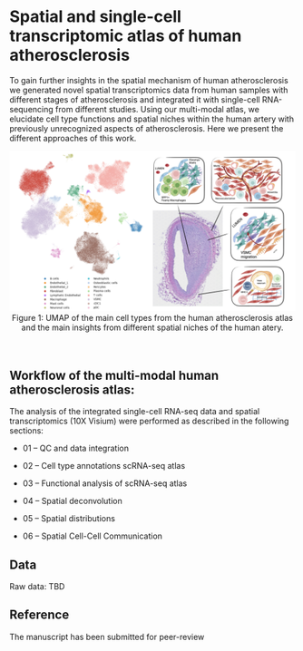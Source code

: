 # Spatial and single-cell transcriptomic atlas of human atherosclerosis

To gain further insights in the spatial mechanism of human atherosclerosis we generated novel spatial transcriptomics data from human samples with different stages of atherosclerosis and integrated it with single-cell RNA-sequencing from different studies. Using our multi-modal atlas, we elucidate cell type functions and spatial niches within the human artery with previously unrecognized aspects of atherosclerosis. Here we present the different approaches of this work.

<center>
  <img src="https://github.com/hayatlab/multiomics_athero_atlas/blob/main/Cover_Atherosclerosis_Atlas.png" width="900">
  <figcaption>Figure 1: UMAP of the main cell types from the human atherosclerosis atlas and the main insights from different spatial niches of the human atery.</figcaption>
</center>

<br>
<br>

## Workflow of the multi-modal human atherosclerosis atlas:
The analysis of the integrated single-cell RNA-seq data and spatial transcriptomics (10X Visium) were performed as described in the following sections: 

-	01 – QC and data integration
-	02 – Cell type annotations scRNA-seq atlas
-	03 – Functional analysis of scRNA-seq atlas

-	04 – Spatial deconvolution
-	05 – Spatial distributions
-	06 – Spatial Cell-Cell Communication

## Data
Raw data: TBD

## Reference
The manuscript has been submitted for peer-review
